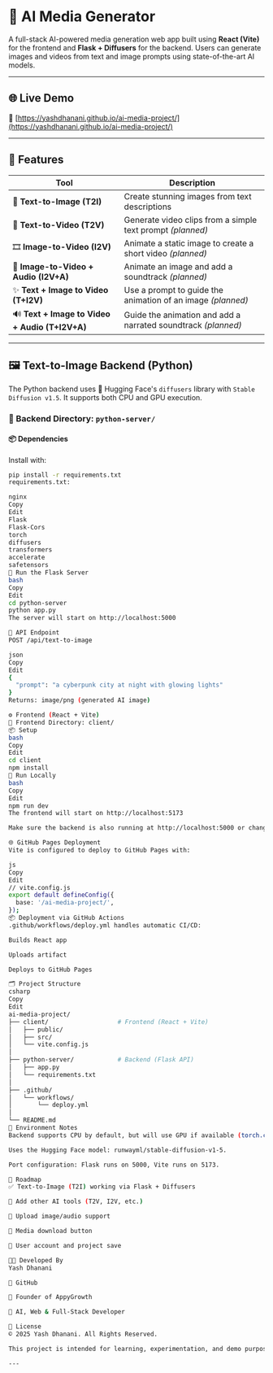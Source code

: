 # 🤖 AI Media Generator

A full-stack AI-powered media generation web app built using **React (Vite)** for the frontend and **Flask + Diffusers** for the backend. Users can generate images and videos from text and image prompts using state-of-the-art AI models.

---

## 🌐 Live Demo

🔗 [https://yashdhanani.github.io/ai-media-project/](https://yashdhanani.github.io/ai-media-project/)

---

## 🧠 Features

| Tool | Description |
|------|-------------|
| 🎨 **Text-to-Image (T2I)** | Create stunning images from text descriptions |
| 🎥 **Text-to-Video (T2V)** | Generate video clips from a simple text prompt *(planned)* |
| 🎞️ **Image-to-Video (I2V)** | Animate a static image to create a short video *(planned)* |
| 🎵 **Image-to-Video + Audio (I2V+A)** | Animate an image and add a soundtrack *(planned)* |
| ✨ **Text + Image to Video (T+I2V)** | Use a prompt to guide the animation of an image *(planned)* |
| 🔊 **Text + Image to Video + Audio (T+I2V+A)** | Guide the animation and add a narrated soundtrack *(planned)* |

---

## 🖼️ Text-to-Image Backend (Python)

The Python backend uses 🤗 Hugging Face's `diffusers` library with `Stable Diffusion v1.5`. It supports both CPU and GPU execution.

### 📂 Backend Directory: `python-server/`

#### 📦 Dependencies

Install with:

```bash
pip install -r requirements.txt
requirements.txt:

nginx
Copy
Edit
Flask
Flask-Cors
torch
diffusers
transformers
accelerate
safetensors
🚀 Run the Flask Server
bash
Copy
Edit
cd python-server
python app.py
The server will start on http://localhost:5000

🔄 API Endpoint
POST /api/text-to-image

json
Copy
Edit
{
  "prompt": "a cyberpunk city at night with glowing lights"
}
Returns: image/png (generated AI image)

⚙️ Frontend (React + Vite)
📂 Frontend Directory: client/
📦 Setup
bash
Copy
Edit
cd client
npm install
🚀 Run Locally
bash
Copy
Edit
npm run dev
The frontend will start on http://localhost:5173

Make sure the backend is also running at http://localhost:5000 or change the API URL in your React app.

🌐 GitHub Pages Deployment
Vite is configured to deploy to GitHub Pages with:

js
Copy
Edit
// vite.config.js
export default defineConfig({
  base: '/ai-media-project/',
});
📦 Deployment via GitHub Actions
.github/workflows/deploy.yml handles automatic CI/CD:

Builds React app

Uploads artifact

Deploys to GitHub Pages

🗂️ Project Structure
csharp
Copy
Edit
ai-media-project/
├── client/                   # Frontend (React + Vite)
│   ├── public/
│   ├── src/
│   └── vite.config.js
│
├── python-server/            # Backend (Flask API)
│   ├── app.py
│   └── requirements.txt
│
├── .github/
│   └── workflows/
│       └── deploy.yml
│
└── README.md
🔐 Environment Notes
Backend supports CPU by default, but will use GPU if available (torch.cuda.is_available()).

Uses the Hugging Face model: runwayml/stable-diffusion-v1-5.

Port configuration: Flask runs on 5000, Vite runs on 5173.

🎯 Roadmap
✅ Text-to-Image (T2I) working via Flask + Diffusers

🚧 Add other AI tools (T2V, I2V, etc.)

🚧 Upload image/audio support

🚧 Media download button

🚧 User account and project save

🧑‍💻 Developed By
Yash Dhanani

🔗 GitHub

💼 Founder of AppyGrowth

🧠 AI, Web & Full-Stack Developer

📄 License
© 2025 Yash Dhanani. All Rights Reserved.

This project is intended for learning, experimentation, and demo purposes only.

---
